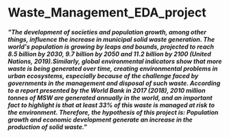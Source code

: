 # Waste_Management_EDA_project


##### "The development of societies and population growth, among other things, influence the increase in municipal solid waste generation.  The world's population is growing by leaps and bounds, projected to reach 8.5 billion by 2030, 9.7 billion by 2050 and 11.2 billion by 2100 (United Nations, 2019).Similarly, global environmental indicators show that more waste is being generated over time, creating environmental problems in urban ecosystems, especially because of the challenge faced by governments in the management and disposal of such waste. According to a report presented by the World Bank in 2017 (2018), 2010 million tonnes of MSW are generated annually in the world, and an important fact to highlight is that at least 33% of this waste is managed at risk to the environment. Therefore, the hypothesis of this project is: Population growth and economic development generate an increase in the production of solid waste."



